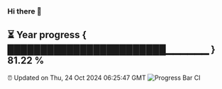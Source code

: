 ### Hi there 👋
⏳ Year progress { ████████████████████████▁▁▁▁▁▁ } 81.22 %
---
⏰ Updated on Thu, 24 Oct 2024 06:25:47 GMT
![Progress Bar CI](https://github.com/liununu/liununu/workflows/Progress%20Bar%20CI/badge.svg)
